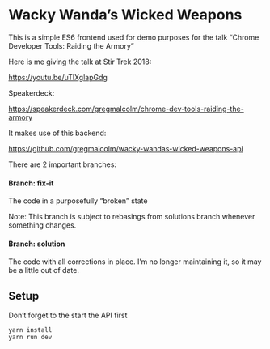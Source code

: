 Wacky Wanda’s Wicked Weapons
============================

This is a simple ES6 frontend used for demo purposes for the talk
“Chrome Developer Tools: Raiding the Armory”

Here is me giving the talk at Stir Trek 2018:

https://youtu.be/uTlXglapGdg

Speakerdeck:

https://speakerdeck.com/gregmalcolm/chrome-dev-tools-raiding-the-armory

It makes use of this backend:

https://github.com/gregmalcolm/wacky-wandas-wicked-weapons-api

There are 2 important branches:

#### Branch: fix-it 

The code in a purposefully “broken” state

Note: This branch is subject to rebasings from solutions branch whenever
something changes.

#### Branch: solution

The code with all corrections in place. I’m no longer maintaining it, so it 
may be a little out of date.

Setup
-----

Don’t forget to the start the API first

```
yarn install
yarn run dev
```
